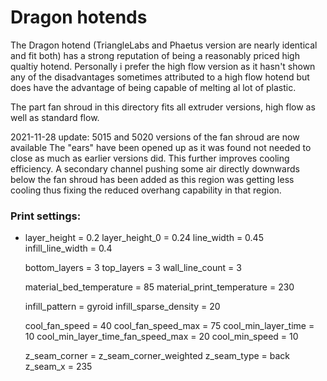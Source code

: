 # Dragon hotends
The Dragon hotend (TriangleLabs and Phaetus version are nearly identical and fit both) has a strong reputation of being a reasonably priced high qualtiy hotend. Personally i prefer the high flow version as it hasn't shown any of the disadvantages sometimes attributed to a high flow hotend but does have the advantage of being capable of melting al lot of plastic.

The part fan shroud in this directory fits all extruder versions, high flow as well as standard flow.

2021-11-28 update: 
5015 and 5020 versions of the fan shroud are now available
The "ears" have been opened up as it was found not needed to close as much as earlier versions did. This further improves cooling efficiency.
A secondary channel pushing some air directly downwards below the fan shroud has been added as this region was getting less cooling thus fixing the reduced overhang capability in that region.

### Print settings:

- layer_height = 0.2
  layer_height_0 = 0.24
  line_width = 0.45
  infill_line_width = 0.4

  bottom_layers = 3
  top_layers = 3
  wall_line_count = 3

  material_bed_temperature = 85
  material_print_temperature = 230

  infill_pattern = gyroid
  infill_sparse_density = 20

  cool_fan_speed = 40
  cool_fan_speed_max = 75
  cool_min_layer_time = 10
  cool_min_layer_time_fan_speed_max = 20
  cool_min_speed = 10

  z_seam_corner = z_seam_corner_weighted
  z_seam_type = back
  z_seam_x = 235
